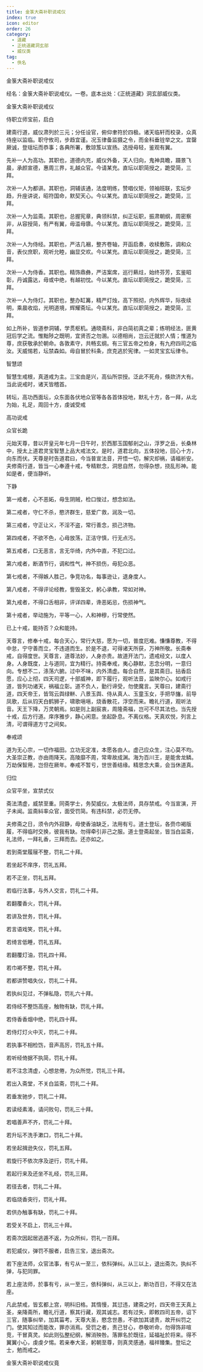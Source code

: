 ```yaml
---
title: 金箓大斋补职说戒仪
index: true
icon: editor
order: 26
category:
  - 道藏
  - 正统道藏洞玄部
  - 威仪类
tag:
  - 佚名
---
```


金箓大斋补职说戒仪  

经名：金箓大斋补职说戒仪。一卷。底本出处：《正统道藏》洞玄部威仪类。  

金箓大斋补职说戒仪  

侍职立师宝前，启白  

建斋行道，威仪肃列於三元；分任设官，俯仰聿符於四极。诸天临轩而校录，众真侍座以监临。职守攸司，步趋宜谨。况玉律备监摄之令，而金科垂铨举之文。宜罄厥诚，登瑶坛而恭事；各典所署，敷琼笈以宣扬。选授毋轻，鉴观有翼。  

先补一人为高功。其职也，道德内充，威仪外备，天人归向，鬼神具瞻，蹑景飞晨，承颜宣德，惠周三界，礼越众官。今请某充。直坛以职简授之，跪受简，三拜。  

次补一人为都讲。其职也，洞辅该通，法度明练，赞唱仪矩，领袖班联，玄坛步趋，升座讲说，昭符国命，默契天心。今以某充。直坛以职简授之，跪受简，三拜。  

次补一人为监斋。其职也，总握宪章，典领科禁，纠正坛职，振肃朝纲，周密察非，从容授简，有严有翼，毋滥毋隳。今以某充。直坛以职简授之，跪受简，三拜。  

次补一人为侍经。其职也，严洁几裍，整齐卷轴，开函启奏，收椟敷陈，调和众音，表仪庶职，观听允睦，幽显交欢。今以某充。直坛以职简授之，跪受简，三拜。  

次补一人为侍香。其职也。精饰鼎彝，严洁案席，巡行爇炷，始终芬芳，玄鉴昭彰，丹诚露达，毋或中绝，有越初忱。今以某充。直坛以职简授之，跪受简，三拜。  

次补一人为侍灯。其职也，整办缸篝，精严灯烛，高下照彻，内外辉华，际夜续明，乘晨收焰，光明道境，辉耀斋坛。今以某充。直坛以职简授之，跪受简，三拜。  

如上所补，皆道参洞辅，学贯枢机。通晓斋科，非白简初真之辈；练明经法，匪黄冠后学之流。惟黜陟之既明，宜贤否之勿溷。以德相尚，岂云迁就於人情；惟道为尊，庶获敬承於朝命。各敦素守，共畅玄纲。有三官五帝之检身，有九府四司之临汝。天威惕若，坛禁森如。毋自冒於科条，庶克逃於宪律。一如灵宝玄坛律令。  

智慧颂  

智慧生戒根，真道戒为主。三宝由是兴，高仙所崇授。泛此不死舟，倏欻济大有。当此说戒时，诸天皆稽首。  

转坛，高功西面坛，众东面各伏地众官等各各首体投地，默礼十方，各一拜，从北为始，礼足，周回十方，虔诚受戒  

高功说戒  

众官长跪  

元始天尊，昔以开皇元年七月一日午时，於西那玉国郁剎之山，浮罗之岳，长桑林中，授太上道君灵宝智慧上品大戒法文。是时，道君北向，五体投地，回心十方，向东而伏。天尊是时告道君曰，今当普宣法音，开悟一切，解灾却祸，请福祈安。夫修斋行道，皆当一心奉遵十戒，专精默念，洞思自然，勿得杂想，挠乱形神。能如是者，便当静听。  

下静  

第一戒者，心不恶妬，毋生阴贼，检口悛过，想念如法。  

第二戒者，守仁不杀，愍济群生，慈爱广救，润及一切。  

第三戒者，守正让义，不淫不盗，常行善念，损己济物。  

第四戒者，不欲不色，心毋放荡，正洁守慎，行无点污。  

第五戒者，口无恶言，言无华绮，内外中直，不犯口过。  

第六戒者，断酒节行，调和性气，神不损伤，毋犯众恶。  

第七戒者，不得嫉人胜己，争竞功名，每事逊让，退身度人。  

第八戒者，不得评论经教，訾毁圣文，躬心承教，常如对神。  

第九戒者，不得口舌相非，评详四辈，谗恶妬忌，伤损神气。  

第十戒者，举动施为，平等一心，人和神穆，行常使然。  

已上十戒，能持否？众和能持。  

天尊言，修奉十戒，每合天心，常行大慈，愿为一切，普度厄难。慊慊尊教，不得中怠，宁守善而立，不违道而生。於是不退，可得诸天所获，万神所敬。长斋奉戒，自得度世。天尊言，道尊法妙，人身亦贵。故道开法门，遗戒经文，以度人身。人身既度，上与道同，宜为精行。持斋奉戒，夷心静默，志念分明，一意归向。专想不二，涤荡六腑。过中不味，内外清虚。每合自然，是其斋日。拈香启愿，应心上彻，四天司逻，十部威神，即下履行，观听法音，监映尔心。如戒行道，皆列功诸天，祸福立彰。道不负人，勤行谛受，勿使魔言。天尊曰，建斋行道，四天帝王，皆驾云舆绿軿、八景玉舆、侍从真人、玉童玉女，手把华旛，前导凤歌，后从钧天白鹤狮子，啸歌嗈嗈，烧香散花，浮空而来。瞻礼行道，观听法音。天王下降，万灵朝焉。如是则上副宸衷，周隆斋福，岂可不尽其法也。当先授十戒，后方行道。庠序雅步，静心闲意。坐起卧息。不离仪格。天真欢悦，列言上清，可谓得道方寸之间矣。  

奉戒颂  

道为无心宗，一切作福田。立功无定准，本愿各由人。虚己应众生，注心莫不均。大圣崇正教，亦由雨降天。高陵靡不周，常卑故成渊。海为百川王，是能舍龙鳞。万劫保智用，岂但在厥年。奉戒不暂亏，世世善结缘。精思念大乘，会当休道真。  

归位  

众官平坐，宣禁式仪  

斋法清虚，威禁至重。同斋学士，务契威仪。太极法师，具存禁戒。今当宣演，开子未闻。监斋紏率众官，面受罚简。有违科禁，必罚无停。  

夫修斋之日，须令内外寂静，毋使香油缺乏，法用有亏。道士登坛，各赍巾褐版履，不得临时交换，彼我有缺。勿得牵引非己之服。道士登斋起坐，皆当白监斋，礼法师，一拜礼香，三拜而去。还亦如之。  

若到斋堂履屦不整，罚礼二十拜。  

若坐起不庠序，罚礼五拜。  

若不正坐，罚礼五拜。  

若临行法事，与外人交言，罚礼二十拜。  

若翻覆香火，罚礼十拜。  

若讲及世务，罚礼十拜。  

若言语戏笑，罚礼十拜。  

若绮言低睡，罚礼五拜。  

若翻覆灯油，罚礼四十拜。  

若巾褐不整，罚礼十拜。  

若都讲赞唱失仪，罚礼二十拜。  

若执纠见过，不弹私隐，罚礼六十拜。  

若侍经不整饬高座，触物有缺，罚礼十拜。  

若侍香香烟中绝，罚礼四十拜。  

若侍灯灯火中灭，罚礼二十拜。  

若执事不相检饬，音声高厉，罚礼五十拜。  

若听经倚据不执简，罚礼十拜。  

若不注念清虚，心想怠倦，为众所觉，罚礼三十拜。  

若出入斋堂，不关白监斋，罚礼二十拜。  

若垂发驰步，罚礼二十拜。  

若读经素淆，请问败句，罚礼三十拜。  

若唱善声不齐，罚礼二十拜。  

若升坛不洗手漱口，罚礼二十拜。  

若坐起揖逊失仪，罚礼五拜。  

若旋行不依次序及逆行，罚礼十拜。  

若起行来及还坐不礼经，罚礼三拜。  

若径去者，罚礼二十拜。  

若临烧香突行，罚礼十拜。  

若供办触事有缺，罚礼二十拜。  

若受关不启上，罚礼三十拜。  

若斋次因起居逃遁不返，为众所纠，罚礼一百拜。  

若犯威仪，弹罚不服者，启告三宝，退出斋次。  

若下座法师，众官法事，有亏从一至三，依科弹纠。从三以上，退出斋次。执纠不弹，与犯同罪。  

若上座法师，於事有亏，从一至三，依科弹纠，从三以上，断功百日，不得又在法座。  

凡此禁戒，皆玄都上宫，明科旧格。其惰慢，其愆违，建斋之时，四天帝王天真上圣，亲降斋所，瞻礼行道，察其行藏，观其诚志。若有过失，即敕四司五帝，诏下三官，随事纠举，加其菑考。天尊大圣，愍念世愚，不欲加其谴责，故开纠罚之门。使其知过而能改，罪亦消焉。受罚之者，责己甘心，恭敬听命，勿得饰非喧竞，干冒真灵。如此则弘整纪纲，解消殃咎。落罪名於既往，延福祉於将来。得不翼翼小心，虔虔夕惕。若亲奉大圣，躬朝至尊，则真灵感通，福祥臻集。登坛之士，勉而戒之。  

金箓大斋补职说戒仪竟  
